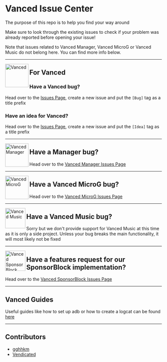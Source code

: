 # Vanced Issue Center

The purpose of this repo is to help you find your way around

Make sure to look through the existing issues to check if your problem was already reported before opening your issue!

Note that issues related to Vanced Manager, Vanced MicroG or Vanced Music do not belong here. You can find more info below.

___

<a href="https://vancedapp.com"><img src="https://cdn.discordapp.com/emojis/833709207056154634.png?v=1" alt="Vanced" height="75" align="left"></a>

## For Vanced

### Have a Vanced bug?

Head over to the [Issues Page](https://github.com/YTVanced/Vanced/issues), create a new issue and put the `[Bug]` tag as a title prefix

### Have an idea for Vanced?

Head over to the [Issues Page](https://github.com/YTVanced/Vanced/issues), create a new issue and put the `[Idea]` tag as a title prefix
___

<a href="https://github.com/YTVanced/VancedManager"><img src="https://imgur.com/6jcpF4k.png" alt="Vanced Manager" align="left" height="75" ></a>

## Have a Manager bug?

Head over to the [Vanced Manager Issues Page](https://github.com/YTVanced/VancedManager/issues)
___

<a href="https://github.com/YTVanced/VancedMicroG"><img src="https://i.imgur.com/BCqPbnY.png" alt="Vanced MicroG" height="75" align="left" ></a>

## Have a Vanced MicroG bug?

Head over to the [Vanced MicroG Issues Page](https://github.com/YTVanced/VancedMicroG/issues)
___

<img src="https://i.imgur.com/1mFBH0i.png" alt="Vanced Music" height="65" align="left"></a>

## Have a Vanced Music bug?

Sorry but we don't provide support for Vanced Music at this time as it is only a side project. Unless your bug breaks the main functionality, it will most likely not be fixed
___

<a href="https://github.com/YTVanced/SponsorBlock"><img src="https://cdn.discordapp.com/attachments/548867094259826700/776979672264474644/LogoSponsorBlockSimple256px.png" alt="Vanced SponsorBlock" height="65" align="left"></a>

## Have a features request for our SponsorBlock implementation?

Head over to the [Vanced SponsorBlock Issues Page](https://github.com/YTVanced/SponsorBlock/issues)

___

## Vanced Guides

Useful guides like how to set up adb or how to create a logcat can be found [here](https://play.google.com/store/apps/details?id=com.vanced.faq)

___

## Contributors

- [gghhkm](https://github.com/gghhkm)
- [Vendicated](https://github.com/Vendicated)
